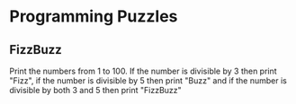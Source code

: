 # Programming Puzzles

## FizzBuzz

Print the numbers from 1 to 100. If the number is divisible by 3 then print "Fizz", if the number is divisible by 5 then print "Buzz" and if the number is divisible by both 3 and 5 then print "FizzBuzz"
